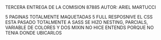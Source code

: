 TERCERA ENTREGA DE LA COMISION 87885
AUTOR: ARIEL MARTUCCI

5 PAGINAS TOTALMENTE MAQUETADAS
5 FULL RESPOSNIVE
EL CSS ESTA PASADO TOTALMENTE A SASS
SE HIZO NESTING, PARCIALS, VARIABLE DE COLORES Y DOS MIXIN 
NO HICE ENTENDS PORQUE NO TENIA DONDE UBICARLOS